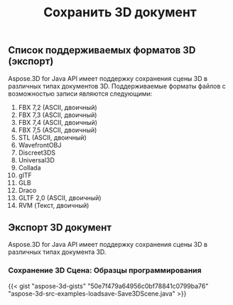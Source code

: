 ﻿---
title: Сохранить 3D документ
type: docs
weight: 40
url: /ru/java/save-3d-document/
description: Aspose.3D for Java API имеет поддержку сохранения сцены 3D в различных типах документов 3D.
---
## **Список поддерживаемых форматов 3D (экспорт)**
Aspose.3D for Java API имеет поддержку сохранения сцены 3D в различных типах документов 3D. Поддерживаемые форматы файлов с возможностью записи являются следующими:

1. FBX 7,2 (ASCII, двоичный)
1. FBX 7,3 (ASCII, двоичный)
1. FBX 7,4 (ASCII, двоичный)
1. FBX 7,5 (ASCII, двоичный)
1. STL (ASCII, двоичный)
1. WavefrontOBJ
1. Discreet3DS
1. Universal3D
1. Collada
1. glTF
1. GLB
1. Draco
1. GLTF 2,0 (ASCII, двоичный)
1. RVM (Текст, двоичный)
## **Экспорт 3D документ**
Aspose.3D for Java API имеет поддержку сохранения сцены 3D в различных типах документа 3D.
### **Сохранение 3D Сцена: Образцы программирования**
{{< gist "aspose-3d-gists" "50e7f479a64956c0bf78841c0799ba76" "aspose-3d-src-examples-loadsave-Save3DScene.java" >}}
